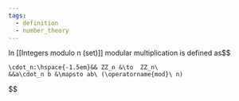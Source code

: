 ```yaml
---
tags:
  - definition
  - number_theory
---
```

In [[Integers modulo n (set)]] modular multiplication is defined as$$

	\cdot_n:\hspace{-1.5em}&& ZZ_n &\to  ZZ_n\
	&&a\cdot_n b &\mapsto ab\ (\operatorname{mod}\ n)

$$